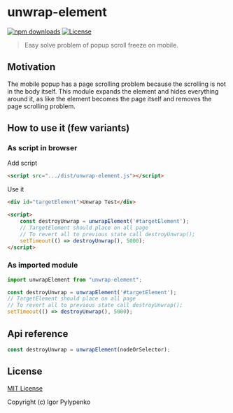 # unwrap-element

[![npm downloads][npm-downloads-src]][npm-downloads-href]
[![License][license-src]][license-href]

> Easy solve problem of popup scroll freeze on mobile.

## Motivation

The mobile popup has a page scrolling problem because the scrolling is not in the body itself. This module expands the
element and hides everything around it, as like the element becomes the page itself and removes the page scrolling
problem.

## How to use it (few variants)

### As script in browser
Add script
```html
<script src=".../dist/unwrap-element.js"></script>
```
Use it
```html
<div id="targetElement">Unwrap Test</div>

<script>
    const destroyUnwrap = unwrapElement('#targetElement');
    // TargetElement should place on all page
    // To revert all to previous state call destroyUnwrap();
    setTimeout(() => destroyUnwrap(), 5000);
</script>
```

### As imported module

```javascript
import unwrapElement from "unwrap-element";

const destroyUnwrap = unwrapElement('#targetElement');
// TargetElement should place on all page
// To revert all to previous state call destroyUnwrap();
setTimeout(() => destroyUnwrap(), 5000);
```

## Api reference
```javascript
const destroyUnwrap = unwrapElement(nodeOrSelector);
```

## License

[MIT License](./LICENSE)

Copyright (c) Igor Pylypenko

<!-- Badges -->

[npm-downloads-src]: https://img.shields.io/npm/dt/nuxt-resolve-url-loader.svg

[npm-downloads-href]: https://npmjs.com/package/nuxt-resolve-url-loader

[license-src]: https://img.shields.io/npm/l/nuxt-resolve-url-loader.svg

[license-href]: https://npmjs.com/package/nuxt-resolve-url-loader
